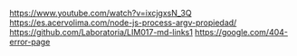 https://www.youtube.com/watch?v=ixcjgxsN_3Q
https://es.acervolima.com/node-js-process-argv-propiedad/
https://github.com/Laboratoria/LIM017-md-links1
https://google.com/404-error-page